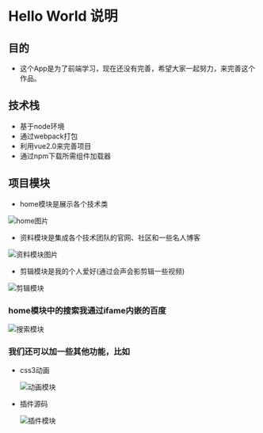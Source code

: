 # Hello World 说明

## 目的

+ 这个App是为了前端学习，现在还没有完善，希望大家一起努力，来完善这个作品。

## 技术栈
+ 基于node环境
+ 通过webpack打包
+ 利用vue2.0来完善项目
+ 通过npm下载所需组件加载器
## 项目模块
+ home模块是展示各个技术类

![home图片](images/s1.jpg "Optional title")

+ 资料模块是集成各个技术团队的官网、社区和一些名人博客

![资料模块图片](images/s2.jpg "Optional title")

+ 剪辑模块是我的个人爱好(通过会声会影剪辑一些视频)

![剪辑模块](images/s4.jpg "Optional title")

### home模块中的搜索我通过ifame内嵌的百度

![搜索模块](images/s5.jpg "Optional title")

### 我们还可以加一些其他功能，比如
+ css3动画

  ![动画模块](images/s6.png "Optional title")
+ 插件源码

  ![插件模块](images/s7.jpg "Optional title")
